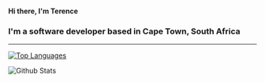 #### Hi there, I'm Terence

### I'm a software developer based in Cape Town, South Africa

---

[![Top Languages](https://github-readme-stats.vercel.app/api/top-langs/?username=tfoxcroft&hide_border=true&count_private=true&include_all_commits=true)](https://github.com/tfoxcroft/github-readme-stats)

![Github Stats](https://github-readme-stats.vercel.app/api?username=tfoxcroft&show_icons=true&hide_border=true)

